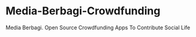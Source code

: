 # Media-Berbagi-Crowdfunding
Media Berbagi. Open Source Crowdfunding Apps To Contribute Social Life
